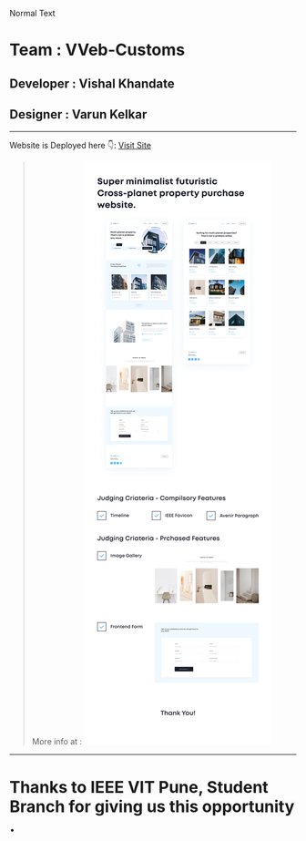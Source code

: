 Normal Text

# Team : VVeb-Customs

## Developer : Vishal Khandate

## Designer : Varun Kelkar

---

Website is Deployed here 👇:
[Visit Site](https://vveb-customs-avenir.netlify.app/ "Visit Site")

> More info at :
> ![Site Preview and brief info](https://github.com/vkinsane/VVeb-Customs/blob/master/assets/images/For-Readme/Readme.md.png "readme")

---

# Thanks to IEEE VIT Pune, Student Branch for giving us this opportunity .
